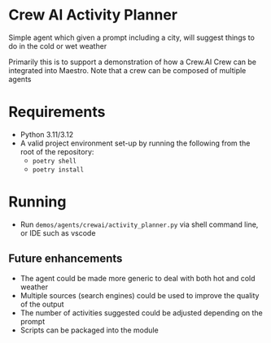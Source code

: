 # Crew AI Activity Planner

Simple agent which given a prompt including a city, will suggest things to do in the cold or wet weather

Primarily this is to support a demonstration of how a Crew.AI Crew can be integrated into Maestro.  Note that a crew can be composed of multiple agents

# Requirements

* Python 3.11/3.12
* A valid project environment set-up by running the following from the root of the repository:
  * `poetry shell`
  * `poetry install`

# Running

* Run `demos/agents/crewai/activity_planner.py` via shell command line, or IDE such as vscode

## Future enhancements

- The agent could be made more generic to deal with both hot and cold weather
- Multiple sources (search engines) could be used to improve the quality of the output
- The number of activities suggested could be adjusted depending on the prompt
- Scripts can be packaged into the module